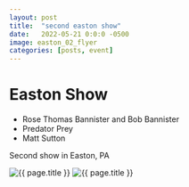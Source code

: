 ```yaml
---
layout: post
title:  "second easton show"
date:   2022-05-21 0:0:0 -0500
image: easton_02_flyer
categories: [posts, event]
---
```


# Easton Show

- Rose Thomas Bannister and Bob Bannister
- Predator Prey
- Matt Sutton

Second show in Easton, PA

<img class="img img__post" src="{{ site.base_img_path }}{{ page.image }}_01.jpg" alt="{{ page.title }}" />
<img class="img img__post" src="{{ site.base_img_path }}{{ page.image }}_02.jpg" alt="{{ page.title }}" />

